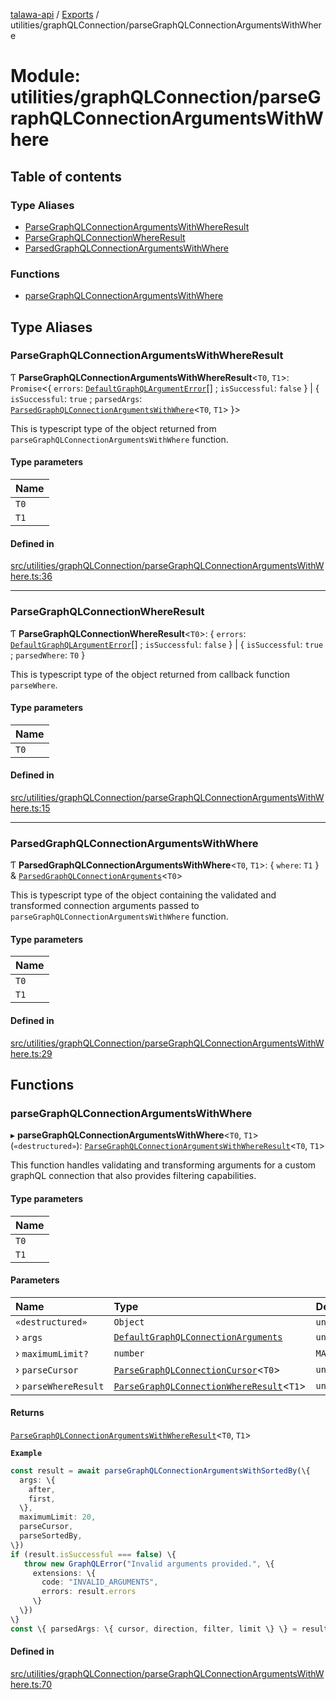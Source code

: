 [talawa-api](../README.md) / [Exports](../modules.md) / utilities/graphQLConnection/parseGraphQLConnectionArgumentsWithWhere

# Module: utilities/graphQLConnection/parseGraphQLConnectionArgumentsWithWhere

## Table of contents

### Type Aliases

- [ParseGraphQLConnectionArgumentsWithWhereResult](utilities_graphQLConnection_parseGraphQLConnectionArgumentsWithWhere.md#parsegraphqlconnectionargumentswithwhereresult)
- [ParseGraphQLConnectionWhereResult](utilities_graphQLConnection_parseGraphQLConnectionArgumentsWithWhere.md#parsegraphqlconnectionwhereresult)
- [ParsedGraphQLConnectionArgumentsWithWhere](utilities_graphQLConnection_parseGraphQLConnectionArgumentsWithWhere.md#parsedgraphqlconnectionargumentswithwhere)

### Functions

- [parseGraphQLConnectionArgumentsWithWhere](utilities_graphQLConnection_parseGraphQLConnectionArgumentsWithWhere.md#parsegraphqlconnectionargumentswithwhere)

## Type Aliases

### ParseGraphQLConnectionArgumentsWithWhereResult

Ƭ **ParseGraphQLConnectionArgumentsWithWhereResult**\<`T0`, `T1`\>: `Promise`\<\{ `errors`: [`DefaultGraphQLArgumentError`](utilities_graphQLConnection.md#defaultgraphqlargumenterror)[] ; `isSuccessful`: ``false``  \} \| \{ `isSuccessful`: ``true`` ; `parsedArgs`: [`ParsedGraphQLConnectionArgumentsWithWhere`](utilities_graphQLConnection_parseGraphQLConnectionArgumentsWithWhere.md#parsedgraphqlconnectionargumentswithwhere)\<`T0`, `T1`\>  \}\>

This is typescript type of the object returned from `parseGraphQLConnectionArgumentsWithWhere` function.

#### Type parameters

| Name |
| :------ |
| `T0` |
| `T1` |

#### Defined in

[src/utilities/graphQLConnection/parseGraphQLConnectionArgumentsWithWhere.ts:36](https://github.com/adi790uu/talawa-api/blob/5146430/src/utilities/graphQLConnection/parseGraphQLConnectionArgumentsWithWhere.ts#L36)

___

### ParseGraphQLConnectionWhereResult

Ƭ **ParseGraphQLConnectionWhereResult**\<`T0`\>: \{ `errors`: [`DefaultGraphQLArgumentError`](utilities_graphQLConnection.md#defaultgraphqlargumenterror)[] ; `isSuccessful`: ``false``  \} \| \{ `isSuccessful`: ``true`` ; `parsedWhere`: `T0`  \}

This is typescript type of the object returned from callback function `parseWhere`.

#### Type parameters

| Name |
| :------ |
| `T0` |

#### Defined in

[src/utilities/graphQLConnection/parseGraphQLConnectionArgumentsWithWhere.ts:15](https://github.com/adi790uu/talawa-api/blob/5146430/src/utilities/graphQLConnection/parseGraphQLConnectionArgumentsWithWhere.ts#L15)

___

### ParsedGraphQLConnectionArgumentsWithWhere

Ƭ **ParsedGraphQLConnectionArgumentsWithWhere**\<`T0`, `T1`\>: \{ `where`: `T1`  \} & [`ParsedGraphQLConnectionArguments`](utilities_graphQLConnection_parseGraphQLConnectionArguments.md#parsedgraphqlconnectionarguments)\<`T0`\>

This is typescript type of the object containing the validated and transformed connection
arguments passed to `parseGraphQLConnectionArgumentsWithWhere` function.

#### Type parameters

| Name |
| :------ |
| `T0` |
| `T1` |

#### Defined in

[src/utilities/graphQLConnection/parseGraphQLConnectionArgumentsWithWhere.ts:29](https://github.com/adi790uu/talawa-api/blob/5146430/src/utilities/graphQLConnection/parseGraphQLConnectionArgumentsWithWhere.ts#L29)

## Functions

### parseGraphQLConnectionArgumentsWithWhere

▸ **parseGraphQLConnectionArgumentsWithWhere**\<`T0`, `T1`\>(`«destructured»`): [`ParseGraphQLConnectionArgumentsWithWhereResult`](utilities_graphQLConnection_parseGraphQLConnectionArgumentsWithWhere.md#parsegraphqlconnectionargumentswithwhereresult)\<`T0`, `T1`\>

This function handles validating and transforming arguments for a custom graphQL connection
that also provides filtering capabilities.

#### Type parameters

| Name |
| :------ |
| `T0` |
| `T1` |

#### Parameters

| Name | Type | Default value |
| :------ | :------ | :------ |
| `«destructured»` | `Object` | `undefined` |
| › `args` | [`DefaultGraphQLConnectionArguments`](utilities_graphQLConnection.md#defaultgraphqlconnectionarguments) | `undefined` |
| › `maximumLimit?` | `number` | `MAXIMUM_FETCH_LIMIT` |
| › `parseCursor` | [`ParseGraphQLConnectionCursor`](utilities_graphQLConnection_parseGraphQLConnectionArguments.md#parsegraphqlconnectioncursor)\<`T0`\> | `undefined` |
| › `parseWhereResult` | [`ParseGraphQLConnectionWhereResult`](utilities_graphQLConnection_parseGraphQLConnectionArgumentsWithWhere.md#parsegraphqlconnectionwhereresult)\<`T1`\> | `undefined` |

#### Returns

[`ParseGraphQLConnectionArgumentsWithWhereResult`](utilities_graphQLConnection_parseGraphQLConnectionArgumentsWithWhere.md#parsegraphqlconnectionargumentswithwhereresult)\<`T0`, `T1`\>

**`Example`**

```ts
const result = await parseGraphQLConnectionArgumentsWithSortedBy(\{
  args: \{
    after,
    first,
  \},
  maximumLimit: 20,
  parseCursor,
  parseSortedBy,
\})
if (result.isSuccessful === false) \{
   throw new GraphQLError("Invalid arguments provided.", \{
     extensions: \{
       code: "INVALID_ARGUMENTS",
       errors: result.errors
     \}
  \})
\}
const \{ parsedArgs: \{ cursor, direction, filter, limit \} \} = result;
```

#### Defined in

[src/utilities/graphQLConnection/parseGraphQLConnectionArgumentsWithWhere.ts:70](https://github.com/adi790uu/talawa-api/blob/5146430/src/utilities/graphQLConnection/parseGraphQLConnectionArgumentsWithWhere.ts#L70)
